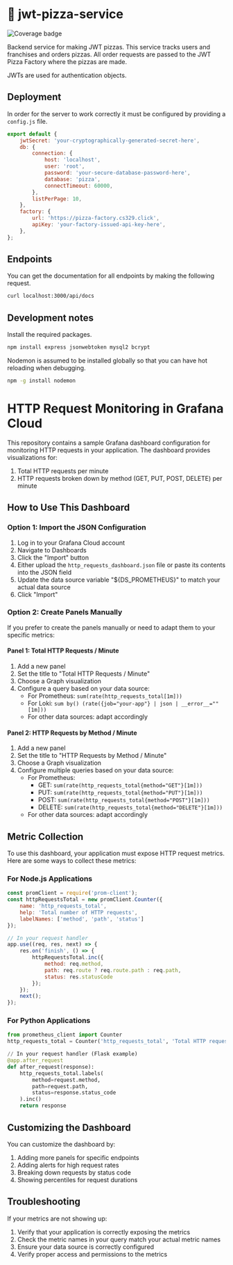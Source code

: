 # 🍕 jwt-pizza-service

![Coverage badge](https://badge.cs329.click/badge/SamGwilliamStudent/jwtpizzaservicecoverage?label=Coverage&value=$coverage%25&color=$color)

Backend service for making JWT pizzas. This service tracks users and franchises and orders pizzas. All order requests are passed to the JWT Pizza Factory where the pizzas are made.

JWTs are used for authentication objects.

## Deployment

In order for the server to work correctly it must be configured by providing a `config.js` file.

```js
export default {
	jwtSecret: 'your-cryptographically-generated-secret-here',
	db: {
		connection: {
			host: 'localhost',
			user: 'root',
			password: 'your-secure-database-password-here',
			database: 'pizza',
			connectTimeout: 60000,
		},
		listPerPage: 10,
	},
	factory: {
		url: 'https://pizza-factory.cs329.click',
		apiKey: 'your-factory-issued-api-key-here',
	},
};
```

## Endpoints

You can get the documentation for all endpoints by making the following request.

```sh
curl localhost:3000/api/docs
```

## Development notes

Install the required packages.

```sh
npm install express jsonwebtoken mysql2 bcrypt
```

Nodemon is assumed to be installed globally so that you can have hot reloading when debugging.

```sh
npm -g install nodemon
```

# HTTP Request Monitoring in Grafana Cloud

This repository contains a sample Grafana dashboard configuration for monitoring HTTP requests in your application. The dashboard provides visualizations for:

1. Total HTTP requests per minute
2. HTTP requests broken down by method (GET, PUT, POST, DELETE) per minute

## How to Use This Dashboard

### Option 1: Import the JSON Configuration

1. Log in to your Grafana Cloud account
2. Navigate to Dashboards
3. Click the "Import" button
4. Either upload the `http_requests_dashboard.json` file or paste its contents into the JSON field
5. Update the data source variable "${DS_PROMETHEUS}" to match your actual data source
6. Click "Import"

### Option 2: Create Panels Manually

If you prefer to create the panels manually or need to adapt them to your specific metrics:

#### Panel 1: Total HTTP Requests / Minute

1. Add a new panel
2. Set the title to "Total HTTP Requests / Minute"
3. Choose a Graph visualization
4. Configure a query based on your data source:
   - For Prometheus: `sum(rate(http_requests_total[1m]))`
   - For Loki: `sum by() (rate({job="your-app"} | json | __error__="" [1m]))`
   - For other data sources: adapt accordingly

#### Panel 2: HTTP Requests by Method / Minute

1. Add a new panel
2. Set the title to "HTTP Requests by Method / Minute"
3. Choose a Graph visualization
4. Configure multiple queries based on your data source:
   - For Prometheus:
     - GET: `sum(rate(http_requests_total{method="GET"}[1m]))`
     - PUT: `sum(rate(http_requests_total{method="PUT"}[1m]))`
     - POST: `sum(rate(http_requests_total{method="POST"}[1m]))`
     - DELETE: `sum(rate(http_requests_total{method="DELETE"}[1m]))`
   - For other data sources: adapt accordingly

## Metric Collection

To use this dashboard, your application must expose HTTP request metrics. Here are some ways to collect these metrics:

### For Node.js Applications

```javascript
const promClient = require('prom-client');
const httpRequestsTotal = new promClient.Counter({
	name: 'http_requests_total',
	help: 'Total number of HTTP requests',
	labelNames: ['method', 'path', 'status']
});

// In your request handler
app.use((req, res, next) => {
	res.on('finish', () => {
		httpRequestsTotal.inc({
			method: req.method,
			path: req.route ? req.route.path : req.path,
			status: res.statusCode
		});
	});
	next();
});
```

### For Python Applications

```python
from prometheus_client import Counter
http_requests_total = Counter('http_requests_total', 'Total HTTP requests', ['method', 'path', 'status'])

// In your request handler (Flask example)
@app.after_request
def after_request(response):
	http_requests_total.labels(
		method=request.method,
		path=request.path,
		status=response.status_code
	).inc()
	return response
```

## Customizing the Dashboard

You can customize the dashboard by:

1. Adding more panels for specific endpoints
2. Adding alerts for high request rates
3. Breaking down requests by status code
4. Showing percentiles for request durations

## Troubleshooting

If your metrics are not showing up:

1. Verify that your application is correctly exposing the metrics
2. Check the metric names in your query match your actual metric names
3. Ensure your data source is correctly configured
4. Verify proper access and permissions to the metrics
